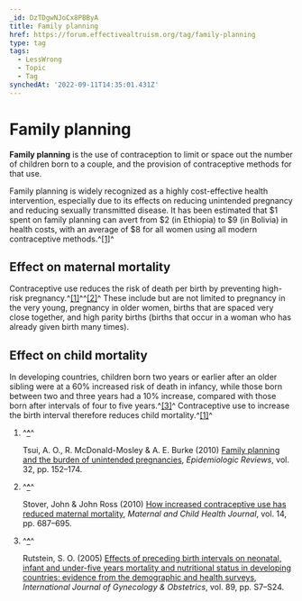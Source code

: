 ```yaml
---
_id: DzTDgwNJoCx8PBByA
title: Family planning
href: https://forum.effectivealtruism.org/tag/family-planning
type: tag
tags:
  - LessWrong
  - Topic
  - Tag
synchedAt: '2022-09-11T14:35:01.431Z'
---
```

# Family planning

**Family planning** is the use of contraception to limit or space out the number of children born to a couple, and the provision of contraceptive methods for that use. 

Family planning is widely recognized as a highly cost-effective health intervention, especially due to its effects on reducing unintended pregnancy and reducing sexually transmitted disease. It has been estimated that $1 spent on family planning can avert from $2 (in Ethiopia) to $9 (in Bolivia) in health costs, with an average of $8 for all women using all modern contraceptive methods.^[\[1\]](#fnjp82p7a4nj)^

Effect on maternal mortality
----------------------------

Contraceptive use reduces the risk of death per birth by preventing high-risk pregnancy.^[\[1\]](#fnjp82p7a4nj)^^[\[2\]](#fnbif6qyc7kwu)^ These include but are not limited to pregnancy in the very young, pregnancy in older women, births that are spaced very close together, and high parity births (births that occur in a woman who has already given birth many times).

Effect on child mortality
-------------------------

In developing countries, children born two years or earlier after an older sibling were at a 60% increased risk of death in infancy, while those born between two and three years had a 10% increase, compared with those born after intervals of four to five years.^[\[3\]](#fn6pjhd9fnpeq)^ Contraceptive use to increase the birth interval therefore reduces child mortality.^[\[1\]](#fnjp82p7a4nj)^

1.  ^**[^](#fnrefjp82p7a4nj)**^
    
    Tsui, A. O., R. McDonald-Mosley & A. E. Burke (2010) [Family planning and the burden of unintended pregnancies](https://doi.org/10.1093/epirev/mxq012), *Epidemiologic Reviews*, vol. 32, pp. 152–174.
    
2.  ^**[^](#fnrefbif6qyc7kwu)**^
    
    Stover, John & John Ross (2010) [How increased contraceptive use has reduced maternal mortality](http://doi.org/10.1007/s10995-009-0505-y), *Maternal and Child Health Journal*, vol. 14, pp. 687–695.
    
3.  ^**[^](#fnref6pjhd9fnpeq)**^
    
    Rutstein, S. O. (2005) [Effects of preceding birth intervals on neonatal, infant and under-five years mortality and nutritional status in developing countries: evidence from the demographic and health surveys](http://doi.org/10.1016/j.ijgo.2004.11.012), *International Journal of Gynecology & Obstetrics*, vol. 89, pp. S7–S24.